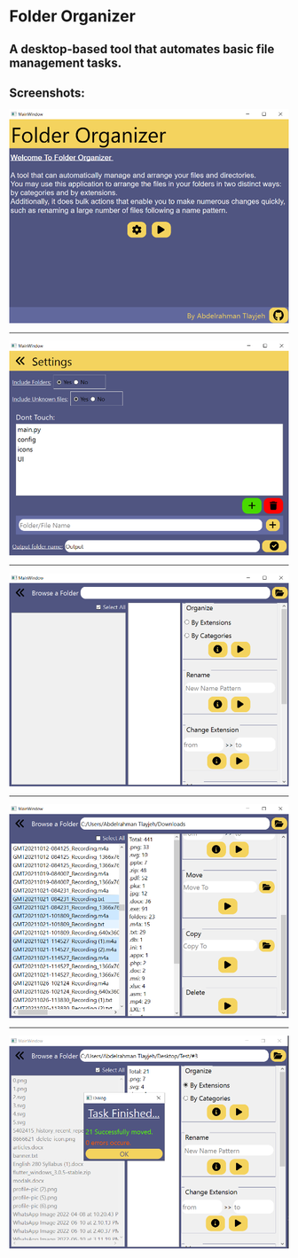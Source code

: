 # Folder Organizer

## A desktop-based tool that automates basic file management tasks.

## Screenshots:
![imgs](/folder-organizer/imgs/img_1.png)
<hr>

![imgs](/folder-organizer/imgs/img_2.png)
<hr>

![imgs](/folder-organizer/imgs/img_3.png)
<hr>

![imgs](/folder-organizer/imgs/img_4.png)
<hr>

![imgs](/folder-organizer/imgs/img_5.png)
